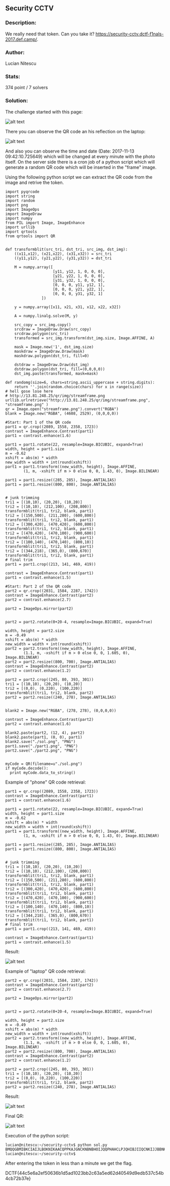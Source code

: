 ## Security CCTV

### Description:
We really need that token. Can you take it? https://security-cctv.dctf-f1nals-2017.def.camp/.

### Author: 
Lucian Nitescu

### Stats: 
374 point / 7 solvers

### Solution:  

The challenge started with this page:

![alt text](./img/1.png "1")

There you can observe the QR code an his reflection on the laptop:

![alt text](./img/2.png "2")

And also you can observe the time and date (Date: 2017-11-13 09:42:10.725649) which will be changed at every minute with the photo itself. On the server side there is a cron job of a python script which will generate a random QR code which will be inserted in the "frame" image.

Using the following python script we can extract the QR code from the image and retrive the token.

```
import pyqrcode
import string
import random
import png 
import ImageOps
import ImageDraw
import numpy
from PIL import Image, ImageEnhance
import urllib
import qrtools
from qrtools import QR


def transformblit(src_tri, dst_tri, src_img, dst_img):
    ((x11,x12), (x21,x22), (x31,x32)) = src_tri
    ((y11,y12), (y21,y22), (y31,y32)) = dst_tri

    M = numpy.array([
                     [y11, y12, 1, 0, 0, 0],
                     [y21, y22, 1, 0, 0, 0],
                     [y31, y32, 1, 0, 0, 0],
                     [0, 0, 0, y11, y12, 1],
                     [0, 0, 0, y21, y22, 1],
                     [0, 0, 0, y31, y32, 1]
                ])

    y = numpy.array([x11, x21, x31, x12, x22, x32])

    A = numpy.linalg.solve(M, y)

    src_copy = src_img.copy()
    srcdraw = ImageDraw.Draw(src_copy)
    srcdraw.polygon(src_tri)
    transformed = src_img.transform(dst_img.size, Image.AFFINE, A)

    mask = Image.new('1', dst_img.size)
    maskdraw = ImageDraw.Draw(mask)
    maskdraw.polygon(dst_tri, fill=0)

    dstdraw = ImageDraw.Draw(dst_img)
    dstdraw.polygon(dst_tri, fill=(0,0,0,0))
    dst_img.paste(transformed, mask=mask)

def randomg(size=6, chars=string.ascii_uppercase + string.digits):
    return ''.join(random.choice(chars) for x in range(size))
# hell gose lose here
# http://13.81.248.25/qr/img/streamframe.png
urllib.urlretrieve("http://13.81.248.25/qr/img/streamframe.png", "streamframe.png" )
qr = Image.open("streamframe.png").convert("RGBA")
blank = Image.new("RGBA", (4608, 2529), (0,0,0,0))

#Start: Part 1 of the QR code
part1 = qr.crop((2089, 1558, 2358, 1723))
contrast = ImageEnhance.Contrast(part1)
part1 = contrast.enhance(1.6)

part1 = part1.rotate(22, resample=Image.BICUBIC, expand=True)
width, height = part1.size
m = -0.62
xshift = abs(m) * width
new_width = width + int(round(xshift))
part1 = part1.transform((new_width, height), Image.AFFINE,
        (1, m, -xshift if m > 0 else 0, 0, 1.43, 0), Image.BILINEAR)

part1 = part1.resize((285, 285), Image.ANTIALIAS)
part1 = part1.resize((800, 800), Image.ANTIALIAS)


# junk trimming
tri1 = [(10,10), (20,20), (10,20)]
tri2 = [(10,10), (212,100), (208,800)]
transformblit(tri1, tri2, blank, part1)
tri2 = [(150,500), (211,280), (600,800)]
transformblit(tri1, tri2, blank, part1)
tri2 = [(300,420), (470,420), (600,800)]
transformblit(tri1, tri2, blank, part1)
tri2 = [(470,420), (470,100), (900,600)]
transformblit(tri1, tri2, blank, part1)
tri2 = [(100,140), (470,140), (800,10)]
transformblit(tri1, tri2, blank, part1)
tri2 = [(344,218), (365,0), (800,670)]
transformblit(tri1, tri2, blank, part1)
# final trim
part1 = part1.crop((213, 141, 469, 419))

contrast = ImageEnhance.Contrast(part1)
part1 = contrast.enhance(1.5)

#Start: Part 2 of the QR code
part2 = qr.crop((2031, 1584, 2287, 1742))
contrast = ImageEnhance.Contrast(part2)
part2 = contrast.enhance(2.7)

part2 = ImageOps.mirror(part2)


part2 = part2.rotate(0+20-4, resample=Image.BICUBIC, expand=True)

width, height = part2.size
m = -0.49
xshift = abs(m) * width
new_width = width + int(round(xshift))
part2 = part2.transform((new_width, height), Image.AFFINE,
        (1.1, m, -xshift if m > 0 else 0, 0, 1.605, 0), Image.BILINEAR)
part2 = part2.resize((800, 700), Image.ANTIALIAS)
contrast = ImageEnhance.Contrast(part2)
part2 = contrast.enhance(1.2)

part2 = part2.crop((245, 80, 393, 301))
tri1 = [(10,10), (20,20), (10,20)]
tri2 = [(0,0), (0,220), (100,220)]
transformblit(tri1, tri2, blank, part2)
part2 = part2.resize((240, 278), Image.ANTIALIAS)


blank2 = Image.new("RGBA", (278, 278), (0,0,0,0))

contrast = ImageEnhance.Contrast(part2)
part2 = contrast.enhance(1.6)

blank2.paste(part2, (12, 4), part2)
blank2.paste(part1, (0, 0), part1)
blank2.save("./sol.png", "PNG")
part1.save("./part1.png", "PNG")
part2.save("./part2.png", "PNG")


myCode = QR(filename=u"./sol.png")
if myCode.decode():
  print myCode.data_to_string()
```

Example of "phone" QR code retrieval:

```
part1 = qr.crop((2089, 1558, 2358, 1723))
contrast = ImageEnhance.Contrast(part1)
part1 = contrast.enhance(1.6)

part1 = part1.rotate(22, resample=Image.BICUBIC, expand=True)
width, height = part1.size
m = -0.62
xshift = abs(m) * width
new_width = width + int(round(xshift))
part1 = part1.transform((new_width, height), Image.AFFINE,
        (1, m, -xshift if m > 0 else 0, 0, 1.43, 0), Image.BILINEAR)

part1 = part1.resize((285, 285), Image.ANTIALIAS)
part1 = part1.resize((800, 800), Image.ANTIALIAS)


# junk trimming
tri1 = [(10,10), (20,20), (10,20)]
tri2 = [(10,10), (212,100), (208,800)]
transformblit(tri1, tri2, blank, part1)
tri2 = [(150,500), (211,280), (600,800)]
transformblit(tri1, tri2, blank, part1)
tri2 = [(300,420), (470,420), (600,800)]
transformblit(tri1, tri2, blank, part1)
tri2 = [(470,420), (470,100), (900,600)]
transformblit(tri1, tri2, blank, part1)
tri2 = [(100,140), (470,140), (800,10)]
transformblit(tri1, tri2, blank, part1)
tri2 = [(344,218), (365,0), (800,670)]
transformblit(tri1, tri2, blank, part1)
# final trim
part1 = part1.crop((213, 141, 469, 419))

contrast = ImageEnhance.Contrast(part1)
part1 = contrast.enhance(1.5)
```
Result:

![alt text](./img/3.png "3")

Example of "laptop" QR code retrieval:

```
part2 = qr.crop((2031, 1584, 2287, 1742))
contrast = ImageEnhance.Contrast(part2)
part2 = contrast.enhance(2.7)

part2 = ImageOps.mirror(part2)


part2 = part2.rotate(0+20-4, resample=Image.BICUBIC, expand=True)

width, height = part2.size
m = -0.49
xshift = abs(m) * width
new_width = width + int(round(xshift))
part2 = part2.transform((new_width, height), Image.AFFINE,
        (1.1, m, -xshift if m > 0 else 0, 0, 1.605, 0), Image.BILINEAR)
part2 = part2.resize((800, 700), Image.ANTIALIAS)
contrast = ImageEnhance.Contrast(part2)
part2 = contrast.enhance(1.2)

part2 = part2.crop((245, 80, 393, 301))
tri1 = [(10,10), (20,20), (10,20)]
tri2 = [(0,0), (0,220), (100,220)]
transformblit(tri1, tri2, blank, part2)
part2 = part2.resize((240, 278), Image.ANTIALIAS)

```
Result:

![alt text](./img/4.png "4")

Final QR: 

![alt text](./img/5.png "5")

Execution of the python script:

```
lucian@nitescu:~/security-cctv$ python sol.py 
BMQQGBMIBKCIAIJLBOKNIKAACQPPKAJGNCKNBNBHOIJQQPHAHCLPJQHIBJIIQCNKIJJBBNKLJGAQJLHKHIALMBMCN
lucian@nitescu:~/security-cctv$ 
```

After entering the token in less than a minute we get the flag.

DCTF{44c5e6a2ef50636b1d5ad1023bb2c63a5ed62d40549d9edb537c54b4cb72b37e}